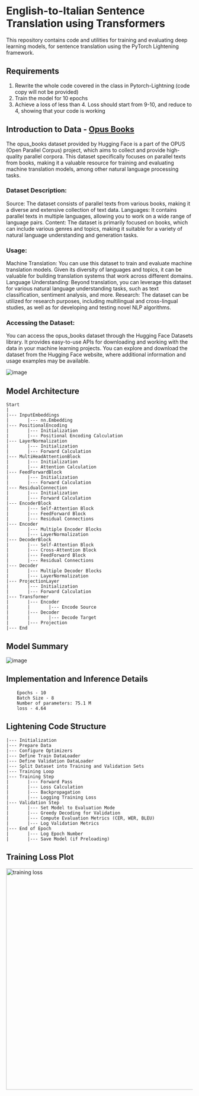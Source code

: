 
# English-to-Italian Sentence Translation using Transformers

This repository contains code and utilities for training and evaluating deep learning models, for sentence translation using the PyTorch Lightening framework.

## Requirements

1. Rewrite the whole code covered in the class in Pytorch-Lightning (code copy will not be provided)
2. Train the model for 10 epochs
3. Achieve a loss of less than 4. Loss should start from 9-10, and reduce to 4, showing that your code is working

## Introduction to Data - [Opus Books]('https://huggingface.co/datasets/opus_books')

The opus_books dataset provided by Hugging Face is a part of the OPUS (Open Parallel Corpus) project, which aims to collect and provide high-quality parallel corpora. This dataset specifically focuses on parallel texts from books, making it a valuable resource for training and evaluating machine translation models, among other natural language processing tasks.

### Dataset Description:

Source: The dataset consists of parallel texts from various books, making it a diverse and extensive collection of text data.
Languages: It contains parallel texts in multiple languages, allowing you to work on a wide range of language pairs.
Content: The dataset is primarily focused on books, which can include various genres and topics, making it suitable for a variety of natural language understanding and generation tasks.

### Usage:

Machine Translation: You can use this dataset to train and evaluate machine translation models. Given its diversity of languages and topics, it can be valuable for building translation systems that work across different domains.
Language Understanding: Beyond translation, you can leverage this dataset for various natural language understanding tasks, such as text classification, sentiment analysis, and more.
Research: The dataset can be utilized for research purposes, including multilingual and cross-lingual studies, as well as for developing and testing novel NLP algorithms.

### Accessing the Dataset:

You can access the opus_books dataset through the Hugging Face Datasets library. It provides easy-to-use APIs for downloading and working with the data in your machine learning projects.
You can explore and download the dataset from the Hugging Face website, where additional information and usage examples may be available.

![image](https://github.com/prarthanats/ERA/assets/32382676/bb74083d-c064-4676-8367-84744075a308)

## Model Architecture
~~~
Start
|
|--- InputEmbeddings
|       |--- nn.Embedding
|--- PositionalEncoding
|       |--- Initialization
|       |--- Positional Encoding Calculation
|--- LayerNormalization
|       |--- Initialization
|       |--- Forward Calculation
|--- MultiHeadAttentionBlock
|       |--- Initialization
|       |--- Attention Calculation
|--- FeedForwardBlock
|       |--- Initialization
|       |--- Forward Calculation
|--- ResidualConnection
|       |--- Initialization
|       |--- Forward Calculation
|--- EncoderBlock
|       |--- Self-Attention Block
|       |--- FeedForward Block
|       |--- Residual Connections
|--- Encoder
|       |--- Multiple Encoder Blocks
|       |--- LayerNormalization
|--- DecoderBlock
|       |--- Self-Attention Block
|       |--- Cross-Attention Block
|       |--- FeedForward Block
|       |--- Residual Connections
|--- Decoder
|       |--- Multiple Decoder Blocks
|       |--- LayerNormalization
|--- ProjectionLayer
|       |--- Initialization
|       |--- Forward Calculation
|--- Transformer
|       |--- Encoder
|       |       |--- Encode Source
|       |--- Decoder
|       |       |--- Decode Target
|       |--- Projection
|--- End
~~~

## Model Summary

![image](https://github.com/prarthanats/ERA/assets/32382676/712aa688-b1d5-4d8f-a696-676855bb7c83)

## Implementation and Inference Details
~~~
	Epochs - 10
	Batch Size - 8
	Number of parameters: 75.1 M  
	loss - 4.64
~~~

## Lightening Code Structure

~~~
|--- Initialization
|--- Prepare Data
|--- Configure Optimizers
|--- Define Train DataLoader
|--- Define Validation DataLoader
|--- Split Dataset into Training and Validation Sets
|--- Training Loop
|--- Training Step
|       |--- Forward Pass
|       |--- Loss Calculation
|       |--- Backpropagation
|       |--- Logging Training Loss
|--- Validation Step
|       |--- Set Model to Evaluation Mode
|       |--- Greedy Decoding for Validation
|       |--- Compute Evaluation Metrics (CER, WER, BLEU)
|       |--- Log Validation Metrics
|--- End of Epoch
|       |--- Log Epoch Number
|       |--- Save Model (if Preloading)

~~~

## Training Loss Plot

<img width="597" alt="training loss" src="https://github.com/prarthanats/ERA/assets/32382676/515a0b86-5e0e-42fa-a8e0-3af71e0355d4">



